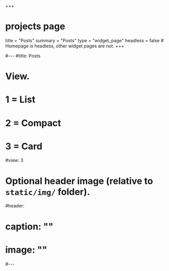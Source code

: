 +++
# projects page
title = "Posts"
summary = "Posts"
type = "widget_page"
headless = false  # Homepage is headless, other widget pages are not.
+++

#---
#title: Posts

# View.
#   1 = List
#   2 = Compact
#   3 = Card
#view: 3

# Optional header image (relative to `static/img/` folder).
#header:
#  caption: ""
#  image: ""
#---
